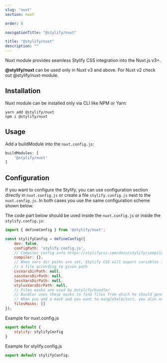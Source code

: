 ```yaml
---
slug: 'nuxt'
section: nuxt

order: 0

navigationTitle: "@stylify/nuxt"

title: "@stylify/nuxt"
description: ""
---
```


Nuxt module provides seamless Stylify CSS integration into the Nuxt.js v3+.

<note>
	<strong>@stylify/nuxt</strong> can be used only in Nuxt v3 and above. For Nuxt v2 check out <nuxt-link to="/docs/nuxt-module">@stylify/nuxt-module</nuxt-link>.
</note>

## Installation

Nuxt module can be installed only via CLI like NPM or Yarn:

```
yarn add @stylify/nuxt
npm i @stylify/nuxt
```

## Usage

Add a buildModule into the `nuxt.config.js`:
```js
buildModules: [
	'@stylify/nuxt'
]
```

## Configuration

If you want to configure the Stylify, you can use configuration section directly in `nuxt.config.js` or create a file `stylify.config.js` next to the `nuxt.config.js`. In both cases you use the same configuration scheme shown below.

The code part below should be used inside the `nuxt.config.js` or inside the `stylify.config.js`:

```js
import { defineConfig } from '@stylify/nuxt';

const stylifyConfig = defineConfig({
	dev: false,
	configPath: 'stylify.config.js',
	// Compiler config info https://stylifycss.com/docs/stylify/compiler#configuration
	compiler: {},
	// When vars dir paths are set, Stylify CSS will export variables into
	// a file according to given path
	cssVarsDirPath: null,
	sassVarsDirPath: null,
	lessVarsDirPath: null,
	stylusVarsDirPath: null,
	// Files masks are used by @stylify/bundler
	// Bundler uses these masks to find files from which he should generate CSS
	// When you add a mask and you want to mangleSelectors, you also need to add appropriate loader. See below
	filesMasks: []
});
```

Example for nuxt.config.js
```js
export default {
	stylify: stylifyConfig
}
```

Example for stylify.config.js
```js
export default stylifyConfig;
```
